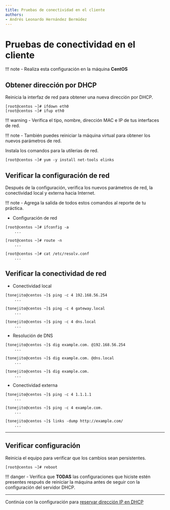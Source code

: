 ```yaml
---
title: Pruebas de conectividad en el cliente
authors:
- Andrés Leonardo Hernández Bermúdez
---
```


# Pruebas de conectividad en el cliente

!!! note
    - Realiza esta configuración en la máquina **CentOS**

## Obtener dirección por DHCP

Reinicia la interfaz de red para obtener una nueva dirección por DHCP.

```
[root@centos ~]# ifdown eth0
[root@centos ~]# ifup eth0
```

!!! warning
    - Verifica el tipo, nombre, dirección MAC e IP de tus interfaces de red.

!!! note
    - También puedes reiniciar la máquina virtual para obtener los nuevos parámetros de red.

Instala los comandos para la utilerias de red.

```
[root@centos ~]# yum -y install net-tools elinks
```

## Verificar la configuración de red

Después de la configuración, verifica los nuevos parámetros de red, la conectividad local y externa hacia Internet.

!!! note
    - Agrega la salida de todos estos comandos al reporte de tu práctica.

  - Configuración de red

```
[root@centos ~]# ifconfig -a
	...

[root@centos ~]# route -n
	...

[root@centos ~]# cat /etc/resolv.conf
	...
```

## Verificar la conectividad de red

  - Conectividad local

```
[tonejito@centos ~]$ ping -c 4 192.168.56.254
	...

[tonejito@centos ~]$ ping -c 4 gateway.local
	...

[tonejito@centos ~]$ ping -c 4 dns.local
	...
```

  - Resolución de DNS

```
[tonejito@centos ~]$ dig example.com. @192.168.56.254
	...

[tonejito@centos ~]$ dig example.com. @dns.local
	...

[tonejito@centos ~]$ dig example.com.
	...
```

  - Conectividad externa

```
[tonejito@centos ~]$ ping -c 4 1.1.1.1
	...

[tonejito@centos ~]$ ping -c 4 example.com.
	...

[tonejito@centos ~]$ links -dump http://example.com/
	...
```

--------------------------------------------------------------------------------

## Verificar configuración

Reinicia el equipo para verificar que los cambios sean persistentes.

```
[root@centos ~]# reboot
```

!!! danger
    - Verifica que **TODAS** las configuraciones que hiciste estén presentes respués de reiniciar la máquina antes de seguir con la configuración del servidor DHCP.

--------------------------------------------------------------------------------

Continúa con la configuración para [reservar dirección IP en DHCP][reservar-ip-dhcp]

[reservar-ip-dhcp]: reservar-ip-dhcp.md
